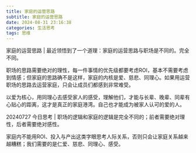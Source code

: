 ```yaml
---
title: 家庭的运营思路
subtitle: 家庭的运营思路
date: 2024-08-31 23:16:38
categories: 生活思考
tags: 思维
---
```


家庭的运营思路 | 最近领悟到了一个道理：家庭的运营思路与职场是不同的。完全不同。

职场的思路需要绝对的理性，每一件事情的优先级都要考虑ROI，基本不需要考虑到情感；但家庭的思路确不是这样，家庭的内核是爱、慈悲、同理心。如果用运营职场的思路去运营家庭，只会让成员们都感到非常难受。

以爱为核心，用同理心去感受家人的感受，理解他们，才能与长辈、晚辈、同辈有心贴心的距离，这才是真正的家庭港湾。自己也才能成为被家人认可的爱的人。


20240727 今日思考 | 职场的逻辑和家庭的逻辑是完全不同的；前者需要绝对理性，后者需要绝对感性。

家庭内不能用ROI、投入与产出这类字眼思考人际关系，否则只会让家庭关系越来越糟糕；我们需要的是仁爱、慈悲、同理心、感受。

